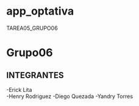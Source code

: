 # app_optativa
TAREA05_GRUPO06
# Grupo06
## INTEGRANTES
-Erick Lita </br>
-Henry Rodriguez
-Diego Quezada
-Yandry Torres
